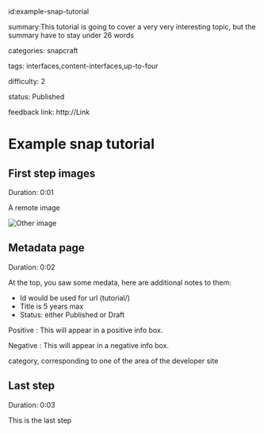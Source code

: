 id:example-snap-tutorial

summary:This tutorial is going to cover a very very interesting topic, but the summary have to stay under 26 words

categories: snapcraft

tags: interfaces,content-interfaces,up-to-four

difficulty: 2

status: Published

feedback link: http://Link

# Example snap tutorial

## First step images
Duration: 0:01

A remote image

![Other image](https://wiki.videolan.org/images/Ubuntu-logo.png)

## Metadata page
Duration: 0:02

At the top, you saw some medata, here are additional notes to them:
* Id would be used for url (tutorial/<id>)
* Title is 5 years max
* Status: either Published or Draft

Positive
: This will appear in a positive info box.

Negative
: This will appear in a negative info box.

category, corresponding to one of the area of the developer site

## Last step
Duration: 0:03

This is the last step
